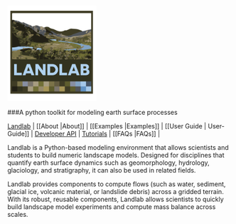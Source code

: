 
<img src="https://raw.githubusercontent.com/landlab/landlab-logo/master/Landlab-logo-pic-color.png" width="200px"/>

###A python toolkit for modeling earth surface processes

[Landlab](http://landlab.github.io) | 
[[About |About]] |
[[Examples |Examples]] |
[[User Guide | User-Guide]] |
[Developer API](http://landlab.readthedocs.org/en/latest/#developer-documentation) |
[Tutorials](http://landlab.readthedocs.org/en/latest/#tutorials) |
[[FAQs |FAQs]] |

Landlab is a Python-based modeling environment that allows scientists and students to build numeric landscape models. Designed for disciplines that quantify earth surface dynamics such as geomorphology, hydrology, glaciology, and stratigraphy, it can also be used in related fields.
    
Landlab provides components to compute flows (such as water, sediment, glacial ice, volcanic material, or landslide debris) across a gridded terrain. With its robust, reusable components, Landlab allows scientists to quickly build landscape model experiments and compute mass balance across scales.